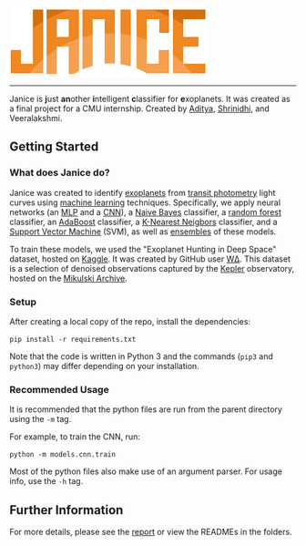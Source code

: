 ![](https://raw.githubusercontent.com/adityaradk/janice/master/logo.png)
___


Janice is **j**ust **an**other **i**ntelligent **c**lassifier for **e**xoplanets. It was created as a final project for a CMU internship. Created by [Aditya](https://github.com/adityaradk), [Shrinidhi](https://github.com/SrinidhiSunkara2000), and Veeralakshmi.

## Getting Started

### What does Janice do?

Janice was created to identify [exoplanets](https://en.wikipedia.org/wiki/Exoplanet) from [transit photometry](https://en.wikipedia.org/wiki/Methods_of_detecting_exoplanets#Transit_photometry) light curves using [machine learning](https://en.wikipedia.org/wiki/Machine_learning) techniques. Specifically, we apply neural networks (an [MLP](https://en.wikipedia.org/wiki/Multilayer_perceptron) and a [CNN](https://en.wikipedia.org/wiki/Convolutional_neural_network)), a [Naive Bayes](https://en.wikipedia.org/wiki/Naive_Bayes_classifier) classifier, a [random forest](https://en.wikipedia.org/wiki/Random_forest) classifier, an [AdaBoost](https://en.wikipedia.org/wiki/AdaBoost) classifier, a [K-Nearest Neigbors](https://en.wikipedia.org/wiki/K-nearest_neighbors_algorithm) classifier, and a [Support Vector Machine](https://en.wikipedia.org/wiki/Support_vector_machine) (SVM), as well as [ensembles](https://en.wikipedia.org/wiki/Ensemble_learning) of these models.

To train these models, we used the "Exoplanet Hunting in Deep Space" dataset, hosted on [Kaggle](https://www.kaggle.com/keplersmachines/kepler-labelled-time-series-data). It was created by GitHub user [WΔ](https://github.com/winterdelta). This dataset is a selection of denoised observations captured by the [Kepler](https://en.wikipedia.org/wiki/Kepler_space_telescope) observatory, hosted on the [Mikulski Archive](https://archive.stsci.edu/). 

### Setup

After creating a local copy of the repo, install the dependencies:

```
pip install -r requirements.txt
```

Note that the code is written in Python 3 and the commands (`pip3` and `python3`) may differ depending on your installation.

### Recommended Usage

It is recommended that the python files are run from the parent directory using the `-m` tag.

For example, to train the CNN, run:

    python -m models.cnn.train

Most of the python files also make use of an argument parser. For usage info, use the `-h` tag.

## Further Information

For more details, please see the [report](https://raw.githubusercontent.com/adityaradk/janice/master/report.pdf) or view the READMEs in the folders.
